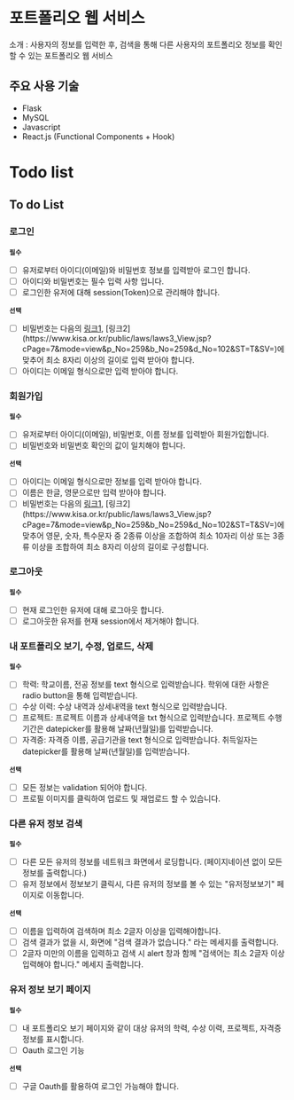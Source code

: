 # 포트폴리오 웹 서비스

소개 : 사용자의 정보를 입력한 후, 검색을 통해 다른 사용자의 포트폴리오 정보를 확인할 수 있는 포트폴리오 웹 서비스

## 주요 사용 기술

- Flask
- MySQL
- Javascript
- React.js (Functional Components + Hook)

# Todo list
## **To do List**

### **로그인**

**`필수`**

- [ ]  유저로부터 아이디(이메일)와 비밀번호 정보를 입력받아 로그인 합니다.
- [ ]  아이디와 비밀번호는 필수 입력 사항 입니다.
- [ ]  로그인한 유저에 대해 session(Token)으로 관리해야 합니다.

**`선택`**

- [ ]  비밀번호는 다음의 [링크1](https://www.law.go.kr/%ED%96%89%EC%A0%95%EA%B7%9C%EC%B9%99/(%EA%B0%9C%EC%9D%B8%EC%A0%95%EB%B3%B4%EB%B3%B4%ED%98%B8%EC%9C%84%EC%9B%90%ED%9A%8C)%EA%B0%9C%EC%9D%B8%EC%A0%95%EB%B3%B4%EC%9D%98%EA%B8%B0%EC%88%A0%EC%A0%81%C2%B7%EA%B4%80%EB%A6%AC%EC%A0%81%EB%B3%B4%ED%98%B8%EC%A1%B0%EC%B9%98%EA%B8%B0%EC%A4%80/(2020-5,20200811)), [링크2](https://www.kisa.or.kr/public/laws/laws3_View.jsp?cPage=7&mode=view&p_No=259&b_No=259&d_No=102&ST=T&SV=)에 맞추어 최소 8자리 이상의 길이로 입력 받아야 합니다.
- [ ]  아이디는 이메일 형식으로만 입력 받아야 합니다.

### **회원가입**

**`필수`**

- [ ]  유저로부터 아이디(이메일), 비밀번호, 이름 정보를 입력받아 회원가입합니다.
- [ ]  비밀번호와 비밀번호 확인의 값이 일치해야 합니다.

**`선택`**

- [ ]  아이디는 이메일 형식으로만 정보를 입력 받아야 합니다.
- [ ]  이름은 한글, 영문으로만 입력 받아야 합니다.
- [ ]  비밀번호는 다음의 [링크1](https://www.law.go.kr/%ED%96%89%EC%A0%95%EA%B7%9C%EC%B9%99/(%EA%B0%9C%EC%9D%B8%EC%A0%95%EB%B3%B4%EB%B3%B4%ED%98%B8%EC%9C%84%EC%9B%90%ED%9A%8C)%EA%B0%9C%EC%9D%B8%EC%A0%95%EB%B3%B4%EC%9D%98%EA%B8%B0%EC%88%A0%EC%A0%81%C2%B7%EA%B4%80%EB%A6%AC%EC%A0%81%EB%B3%B4%ED%98%B8%EC%A1%B0%EC%B9%98%EA%B8%B0%EC%A4%80/(2020-5,20200811)), [링크2](https://www.kisa.or.kr/public/laws/laws3_View.jsp?cPage=7&mode=view&p_No=259&b_No=259&d_No=102&ST=T&SV=)에 맞추어 영문, 숫자, 특수문자 중 2종류 이상을 조합하여 최소 10자리 이상 또는 3종류 이상을 조합하여 최소 8자리 이상의 길이로 구성합니다.

### **로그아웃**

**`필수`**

- [ ]  현재 로그인한 유저에 대해 로그아웃 합니다.
- [ ]  로그아웃한 유저를 현재 session에서 제거해야 합니다.

### **내 포트폴리오 보기, 수정, 업로드, 삭제**

**`필수`**

- [ ]  학력: 학교이름, 전공 정보를 text 형식으로 입력받습니다. 학위에 대한 사항은 radio button을 통해 입력받습니다.
- [ ]  수상 이력: 수상 내역과 상세내역을 text 형식으로 입력받습니다.
- [ ]  프로젝트: 프로젝트 이름과 상세내역을 txt 형식으로 입력받습니다. 프로젝트 수행기간은 datepicker를 활용해 날짜(년월일)를 입력받습니다.
- [ ]  자격증: 자격증 이름, 공급기관을 text 형식으로 입력받습니다. 취득일자는 datepicker를 활용해 날짜(년월일)를 입력받습니다.

**`선택`**

- [ ]  모든 정보는 validation 되어야 합니다.
- [ ]  프로필 이미지를 클릭하여 업로드 및 재업로드 할 수 있습니다.

### **다른 유저 정보 검색**

**`필수`**

- [ ]  다른 모든 유저의 정보를 네트워크 화면에서 로딩합니다. (페이지네이션 없이 모든 정보를 출력합니다.)
- [ ]  유저 정보에서 정보보기 클릭시, 다른 유저의 정보를 볼 수 있는 "유저정보보기" 페이지로 이동합니다.

**`선택`**

- [ ]  이름을 입력하여 검색하며 최소 2글자 이상을 입력해야합니다.
- [ ]  검색 결과가 없을 시, 화면에 "검색 결과가 없습니다." 라는 메세지를 출력합니다.
- [ ]  2글자 미만의 이름을 입력하고 검색 시 alert 창과 함께 "검색어는 최소 2글자 이상 입력해야 합니다." 메세지 출력합니다.

### **유저 정보 보기 페이지**

**`필수`**

- [ ]  내 포트폴리오 보기 페이지와 같이 대상 유저의 학력, 수상 이력, 프로젝트, 자격증 정보를 표시합니다.
- [ ]  Oauth 로그인 기능

**`선택`**

- [ ]  구글 Oauth를 활용하여 로그인 가능해야 합니다.